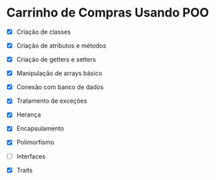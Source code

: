 # Carrinho de Compras Usando POO

* [x] Criação de classes
* [x] Criação de atributos e métodos
* [X] Criação de getters e setters
* [X] Manipulação de arrays básico
* [X] Conexão com banco de dados
* [X] Tratamento de exceções
* [X] Herança
* [X] Encapsulamento
* [X] Polimorfismo
* [ ] Interfaces
* [X] Traits

